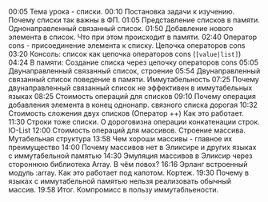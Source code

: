 00:05 Тема урока - списки.
00:10 Постановка задачи к изучению. Почему списки так важны в ФП.
01:05 Представление списков в памяти. Однонаправленный связанный список.
01:50 Добавление нового элемента в список. Что при этом происходит в памяти.
02:40 Оператор cons - присоединение элемента к списку. Цепочка операторов cons
03:20 Консоль: список как цепочка операторов cons (`[value|list]`)
04:24 В памяти: Создание списка через цепочку операторов cons
05:05 Двунаправленный связанный список, строение
05:54 Двунаправленный связанный список поведение в памяти. Иммутабельность
07:25 Почему двунаправленный связанный список не эффективен в иммутабельных языках
08:25 Стоимость операций для списков
09:10 Почему операция добавления элемента в конец однонапр. связного списка дорогая
10:32 Стоимость сложения двух списков (Оператор ++) Как это работает.
11:30 Строки тоже списки. О дороговизна операции конкатенации строк. IO-List
12:00 Стоимость операций для массивов. Строение массива. Мутабельная структура
13:58 Чем хороши массивы - главное их преимущество
14:00 Почему массивов нет в Эликсире и других языках с иммутабельной памятью
14:30 Эмуляция массивов в Эликсир через стороннюю библиотека Array. В чём повох?
16:16 Эрланг встроенный модуль :array. Как это работает под капотом. Кортеж.
19:30 Почему в языках с иммутабельной памятью нельзя реализовать обычный массив.
19:58 Итог. Компромисс в пользу иммутабльености.
